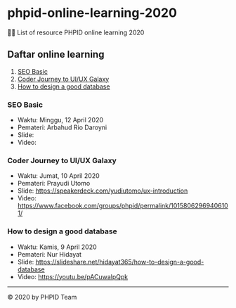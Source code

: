 # phpid-online-learning-2020

👩‍🏫 List of resource PHPID online learning 2020

## Daftar online learning

1. [SEO Basic]()
1. [Coder Journey to UI/UX Galaxy](https://github.com/phpid-jakarta/phpid-online-learning-2020/blob/master/README.md#coder-journey-to-uiux-galaxy)
1. [How to design a good database](https://github.com/phpid-jakarta/phpid-online-learning-2020/#how-to-design-a-good-database)

### SEO Basic

- Waktu: Minggu, 12 April 2020
- Pemateri: Arbahud Rio Daroyni
- Slide:
- Video:

### Coder Journey to UI/UX Galaxy

- Waktu: Jumat, 10 April 2020
- Pemateri: Prayudi Utomo
- Slide: https://speakerdeck.com/yudiutomo/ux-introduction
- Video: https://www.facebook.com/groups/phpid/permalink/10158062969406101/

### How to design a good database

- Waktu: Kamis, 9 April 2020
- Pemateri: Nur Hidayat
- Slide: https://slideshare.net/hidayat365/how-to-design-a-good-database
- Video: https://youtu.be/pACuwalpQpk

----

©️ 2020 by PHPID Team
